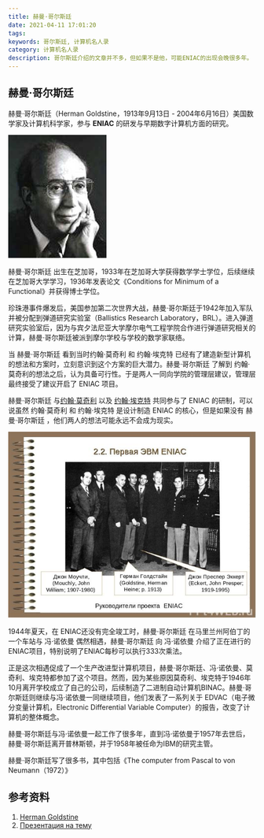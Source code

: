 ```yaml
---
title: 赫曼·哥尔斯廷
date: 2021-04-11 17:01:20
tags:
keywords: 哥尔斯廷, 计算机名人录
category: 计算机名人录
description: 哥尔斯廷介绍的文章并不多，但如果不是他，可能ENIAC的出现会晚很多年。
---
```


## 赫曼·哥尔斯廷

赫曼·哥尔斯廷（Herman Goldstine，1913年9月13日 - 2004年6月16日）美国数学家及计算机科学家，参与 **ENIAC** 的研发与早期数字计算机方面的研究。

![img](20210411-herman-goldstine/herman_goldstine.jpg)

赫曼·哥尔斯廷 出生在芝加哥，1933年在芝加哥大学获得数学学士学位，后续继续在芝加哥大学学习，1936年发表论文《Conditions for Minimum of a Functional》并获得博士学位。

珍珠港事件爆发后，美国参加第二次世界大战，赫曼·哥尔斯廷于1942年加入军队并被分配到弹道研究实验室（Ballistics Research Laboratory，BRL）。进入弹道研究实验室后，因为与宾夕法尼亚大学摩尔电气工程学院合作进行弹道研究相关的计算，赫曼·哥尔斯廷被派到摩尔学校与学校的数学家联络。

当 赫曼·哥尔斯廷 看到当时约翰·莫奇利 和 约翰·埃克特 已经有了建造新型计算机的想法和方案时，立刻意识到这个方案的巨大潜力。赫曼·哥尔斯廷 了解到 约翰·莫奇利的想法之后，认为具备可行性。于是两人一同向学院的管理层建议，管理层最终接受了建议开启了 ENIAC 项目。

赫曼·哥尔斯廷 与[约翰·莫奇利](http://edulinks.cn/2021/03/21/20210321-john-mauchly/) 以及 [约翰·埃克特](http://edulinks.cn/2021/03/12/20210314-john-eckert/) 共同参与了 ENIAC 的研制，可以说虽然 约翰·莫奇利 和 约翰·埃克特 是设计制造 ENIAC 的核心，但是如果没有 赫曼·哥尔斯廷 ，他们两人的想法可能永远不会成为现实。

![img](20210411-herman-goldstine/img4.jpg)

1944年夏天，在 ENIAC还没有完全竣工时，赫曼·哥尔斯廷 在马里兰州阿伯丁的一个车站与 冯·诺依曼 偶然相遇，赫曼·哥尔斯廷 向 冯·诺依曼 介绍了正在进行的ENIAC项目，特别说明了ENIAC每秒可以执行333次乘法。

正是这次相遇促成了一个生产改进型计算机项目，赫曼·哥尔斯廷、冯·诺依曼、莫奇利、埃克特都参加了这个项目。然而，因为某些原因莫奇利、埃克特于1946年10月离开学校成立了自己的公司，后续制造了二进制自动计算机BINAC。赫曼·哥尔斯廷则继续与冯·诺依曼一同继续项目，他们发表了一系列关于 EDVAC（电子微分变量计算机，Electronic Differential Variable Computer）的报告，改变了计算机的整体概念。

赫曼·哥尔斯廷与冯·诺依曼一起工作了很多年，直到冯·诺依曼于1957年去世后，赫曼·哥尔斯廷离开普林斯顿，并于1958年被任命为IBM的研究主管。

赫曼·哥尔斯廷写了很多书，其中包括《The computer from Pascal to von Neumann（1972）》

## 参考资料

1. [Herman Goldstine](https://mathshistory.st-andrews.ac.uk/Biographies/Goldstine/)
2. [Презентация на тему](https://ppt4web.ru/informatika/istorija-sozdanija-ehvm0.html)

